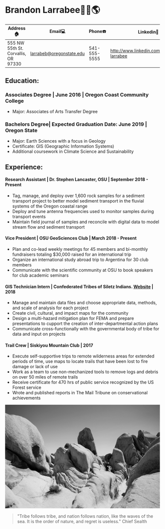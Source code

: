 
# Brandon Larrabee:evergreen_tree::sun_with_face::earth_americas:

Address:house: |    Email:computer: |        Phone:phone: | Linkedin:100:
---------------|--------------------|---------------------|--------------
555 NW 55th St. Corvallis, OR 97330 | larrabeb@oregonstate.edu | 541-555-5555 | http://www.linkedin.com/in/brandon-larrabee

## Education:
### Associates Degree | June 2016 | Oregon Coast Community College
* Major: Associates of Arts Transfer Degree
### Bachelors Degree| Expected Graduation Date: June 2019 | Oregon State
* Major: Earth Sciences with a focus in Geology
* Certificate: GIS (Geographic Information Systems)
* Additional coursework in Climate Science and Sustainability

## Experience:
#### Research Assistant | Dr. Stephen Lancaster, OSU | September 2018 - Present
* Tag, manage, and deploy over 1,600 rock samples for a sediment transport project to better model sediment transport in the fluvial systems of the Oregon coastal range
* Deploy and tune antenna frequencies used to monitor samples during transport events
* Maintain field journal of samples and reconcile with digital data to model stream flow and sediment transport

#### Vice President | OSU GeoSciences Club | March 2018 - Present
* Plan and co-lead weekly meetings for 45 members and bi-monthly fundraisers totaling $30,000 raised for an international trip
* Organize an international study abroad trip to Argentina for 30 club members
* Communicate with the scientific community at OSU to book speakers for club academic seminars

#### GIS Technician Intern | Confederated Tribes of Siletz Indians. [Website](http://www.ctsi.nsn.us) | 2018
* Manage and maintain data files and choose appropriate data, methods, and scale of analysis for each project
* Create civil, cultural, and impact maps for the community
* Design a multi-hazard mitigation plan for FEMA and prepare presentations to cupport the creation of inter-departmental action plans
* Communicate cross-functionally with the governmental body of tribe for data and input on projects

#### Trail Crew | Siskiyou Mountain Club | 2017
* Execute self-supportive trips to remote wilderness areas for extended periods of time, use maps to locate trails that have been lost to fire damage or lack of use
* Work as a team to use non-mechanized tools to remove logs and debris on over 50 miles of remote trails
* Receive certificate for 470 hrs of public service recognized by the US Forest service
* Wrote and published reports in The Mail Tribune on conservational achievements


![JT](JT.JPG)
> "Tribe follows tribe, and nation follows nation, like the waves of the sea. It is the order of nature, and regret is useless." Chief Sealth
